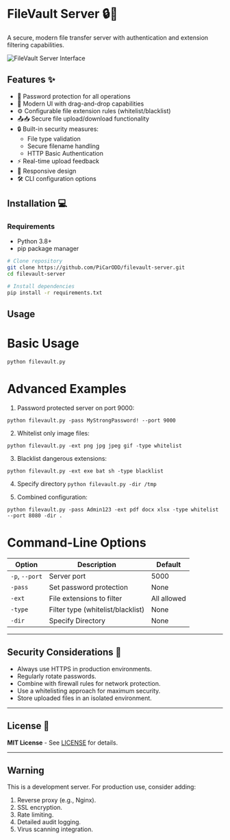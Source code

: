 # FileVault Server 🔒📁

A secure, modern file transfer server with authentication and extension filtering capabilities.

![FileVault Server Interface](https://github.com/PiCarODD/filevault-server/blob/main/image.png)

## Features ✨
- 🔑 Password protection for all operations
- 🎨 Modern UI with drag-and-drop capabilities
- ⚙️ Configurable file extension rules (whitelist/blacklist)
- 📤📥 Secure file upload/download functionality
- 🔒 Built-in security measures:
  - File type validation
  - Secure filename handling
  - HTTP Basic Authentication
- ⚡️ Real-time upload feedback
- 📱 Responsive design
- 🛠️ CLI configuration options

## Installation 💻

### Requirements
- Python 3.8+
- pip package manager

```bash
# Clone repository
git clone https://github.com/PiCarODD/filevault-server.git
cd filevault-server

# Install dependencies
pip install -r requirements.txt
```

## Usage
# Basic Usage
```python filevault.py```

# Advanced Examples
1. Password protected server on port 9000:

```python filevault.py -pass MyStrongPassword! --port 9000```

2. Whitelist only image files:

```python filevault.py -ext png jpg jpeg gif -type whitelist```

3. Blacklist dangerous extensions:

```python filevault.py -ext exe bat sh -type blacklist```

4. Specify directory
```python filevault.py -dir /tmp```

4. Combined configuration:

```python filevault.py -pass Admin123 -ext pdf docx xlsx -type whitelist --port 8080 -dir .```

# Command-Line Options

| Option        | Description                    | Default |
|---------------|--------------------------------|---------|
| `-p`, `--port` | Server port                   | 5000    |
| `-pass`       | Set password protection        | None    |
| `-ext`        | File extensions to filter      | All allowed |
| `-type`       | Filter type (whitelist/blacklist) | None |
| `-dir`       | Specify Directory | None |

---

## Security Considerations 🔐

- Always use HTTPS in production environments.
- Regularly rotate passwords.
- Combine with firewall rules for network protection.
- Use a whitelisting approach for maximum security.
- Store uploaded files in an isolated environment.

---

## License 📄

**MIT License** - See [LICENSE](LICENSE) for details.

---

## Warning

This is a development server. For production use, consider adding:

1. Reverse proxy (e.g., Nginx).
2. SSL encryption.
3. Rate limiting.
4. Detailed audit logging.
5. Virus scanning integration.


